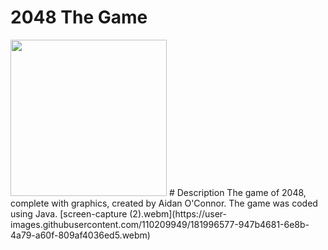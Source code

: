 # 2048 The Game
<img src="https://user-images.githubusercontent.com/110209949/181996121-faffbe71-c7d5-42ff-91d6-cc15287dadaf.png" width="250">
# Description
The game of 2048, complete with graphics, created by Aidan O'Connor. The game was coded using Java.
[screen-capture (2).webm](https://user-images.githubusercontent.com/110209949/181996577-947b4681-6e8b-4a79-a60f-809af4036ed5.webm)
